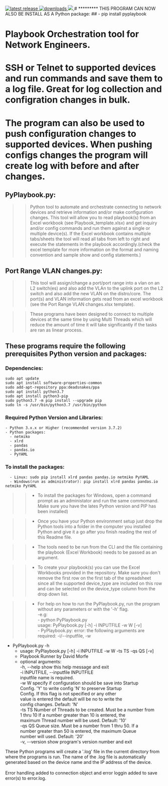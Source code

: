 <a href="https://pypi.org/project/PyPlaybook">
  <img src="https://img.shields.io/pypi/v/pyplaybook.svg" alt="latest release" />
</a>

<a href="https://pepy.tech/project/pyplaybook">
  <img src="https://static.pepy.tech/badge/pyplaybook" alt="downloads" />
</a>

<a href="https://travis-ci.com/github/dmorfe/playbook_orchestration">
  <img src="https://app.travis-ci.com/dmorfe/playbook_orchestration.svg?branch=master&status=passed" />
</a>
# ********* THIS PROGRAM CAN NOW ALSO BE INSTALL AS A Python package:
##   - pip install pyplaybook

# Playbook Orchestration tool for Network Engineers.
# SSH or Telnet to supported devices and run commands and save them to a log file. Great for log collection and configration changes in bulk.
# The program can also be used to push configuration changes to supported devices. When pushing configs changes the program will create log with before and after changes.

## PyPlaybook.py:
>> Python tool to automate and orchestrate connecting to network devices and retrieve information and/or make configuration changes.
This tool will allow you to read playbook(s) from an Excel workbook (see Playbook_template.xlsx) and get inquiry and/or config commands and run them against a single or multiple device(s). If the Excel workbook contains multiple tabs/sheets the tool will read all tabs from left to right and execute the statements in the playbook accordingly.(check the excel template for more information on the format and naming convention and sample show and config statements.)

## Port Range VLAN changes.py:
>> This tool will assign/change a port/port range into a vlan on an L2 switch(es) and also add the VLAn to the uplink port on the L2 switch and also add the new VLAN on the distro/core.
The port(s) and VLAN information gets read from an excel workbook (see the Port Range VLAN changes.xlsx template).

>> These programs have been designed to connect to multiple devices at the same time by using Multi Threads which will reduce the amount of time it will take significantly if the tasks are ran as linear process.

## These programs require the following prerequisites Python version and packages:
  ### Dependencies:
    sudo apt update
    sudo apt install software-properties-common
    sudo add-apt-repository ppa:deadsnakes/ppa
    sudo apt install python3.7
    sudo apt install python3-pip
    sudo python3.7 -m pip install --upgrade pip
    sudo ln -s /usr/bin/python3.7 /usr/bin/python

  ### Required Python Version and Libraries:
    - Python 3.x.x or Higher (recommended version 3.7.2)
    - Python packages:
      - netmiko
      - xlrd
      - pandas
      - pandas.io
      - PyYAML

### To install the packages:
      - Linux: sudo pip install xlrd pandas pandas.io netmiko PyYAML
      - Windows(run as administrator): pip install xlrd pandas pandas.io netmiko PyYAML
  
>> - To install the packages for Windows, open a command prompt as an administator and run the same commomand. Make sure you have the lates Python version and PIP has been installed)

>> - Once you have your Python environment setup just drop the Python tools into a folder in the computer you installed Python and give it a go after you finish reading the rest of this Readme file.

>> - The tools need to be run from the CLI and the file containing the playbook (Excel Workbook) needs to be passed as an argument.

>> - To create your playbook(s) you can use the Excel Workbooks provided in the repository. Make sure you don't remove the first row on the first tab of the spreadsheet since all the supported device_type are included on this row and can be selected on the device_type column from the drop down list.

>> - For help on how to run the PyPlaybook.py, run the program without any parameters or with the '-h' flag.<br>
>>    -e.g:<br>
      - python PyPlaybook.py<br>
        usage: PyPlaybook.py [-h] -i INPUTFILE -w W [-v]<br>
      - PyPlaybook.py: error: the following arguments are required: -i/--inputfile, -w<br>
    
  - PyPlaybook.py -h
    - usage: PyPlaybook.py [-h] -i INPUTFILE -w W -ts TS -qs QS [-v]<br>
    - Playbook Runner by David Morfe<br>
    - optional arguments:<br>
    -h, --help            show this help message and exit<br>
    -i INPUTFILE, --inputfile INPUTFILE<br>
                          inputfile name is required.<br>
    -w W                  specify if configuration should be save into Startup<br>
                          Config. 'Y' to write config 'N' to preserve Startup<br>
                          Config. If this flag is not specified or any other<br>
                          value is entered the default will be no to write the<br>
                          config changes. Default: 'N'<br>
    -ts TS                Number of Threads to be created. Must be a number from<br>
                          1 thru 10 If a number greater than 10 is entered, the<br>
                          maximum Thread number will be used. Default: '10'<br>
    -qs QS                Queue size. Must be a number from 1 thru 50. If a<br>
                          number greater than 50 is entered, the maximum Queue<br>
                          number will used. Default: '20'<br>
    -v, --version         show program's version number and exit<br>

These Python programs will create a '.log' file in the current directory from where the programs is run. The name of the .log file is automatically generated based on the device name and the IP address of the device.<br>
<br>
Error handling added to connection object and error loggin added to save error(s) to error.log.<br>
